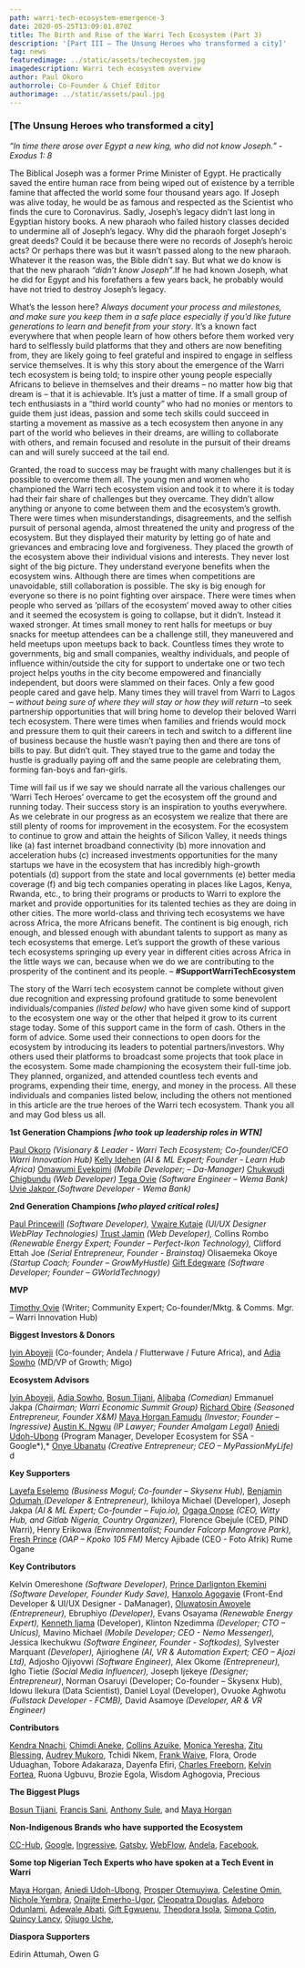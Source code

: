 ```yaml
---
path: warri-tech-ecosystem-emergence-3
date: 2020-05-25T13:09:01.870Z
title: The Birth and Rise of the Warri Tech Ecosystem (Part 3)
description: '[Part III – The Unsung Heroes who transformed a city]'
tag: news
featuredimage: ../static/assets/techecoystem.jpg
imagedescription: Warri tech ecosystem overview
author: Paul Okoro
authorrole: Co-Founder & Chief Editor
authorimage: ../static/assets/paul.jpg
---
```

<!--StartFragment-->

### \[The Unsung Heroes who transformed a city]

*“In time there arose over Egypt a new king, who did not know Joseph.” - Exodus 1: 8*

The Biblical Joseph was a former Prime Minister of Egypt. He practically saved the entire human race from being wiped out of existence by a terrible famine that affected the world some four thousand years ago. If Joseph was alive today, he would be as famous and respected as the Scientist who finds the cure to Coronavirus. Sadly, Joseph’s legacy didn’t last long in Egyptian history books. A new pharaoh who failed history classes decided to undermine all of Joseph’s legacy. Why did the pharaoh forget Joseph's great deeds? Could it be because there were no records of Joseph’s heroic acts? Or perhaps there was but it wasn’t passed along to the new pharaoh. Whatever it the reason was, the Bible didn’t say. But what we do know is that the new pharaoh *“didn’t know Joseph”*.If he had known Joseph, what he did for Egypt and his forefathers a few years back, he probably would have not tried to destroy Joseph’s legacy.

What’s the lesson here? *Always document your process and milestones, and make sure you keep them in a safe place especially if you’d like future generations to learn and benefit from your story*. It’s a known fact everywhere that when people learn of how others before them worked very hard to selflessly build platforms that they and others are now benefiting from, they are likely going to feel grateful and inspired to engage in selfless service themselves. It is why this story about the emergence of the Warri tech ecosystem is being told; to inspire other young people especially Africans to believe in themselves and their dreams – no matter how big that dream is – that it is achievable. It’s just a matter of time. If a small group of tech enthusiasts in a “third world county” who had no monies or mentors to guide them just ideas, passion and some tech skills could succeed in starting a movement as massive as a tech ecosystem then anyone in any part of the world who believes in their dreams, are willing to collaborate with others, and remain focused and resolute in the pursuit of their dreams can and will surely succeed at the tail end.

Granted, the road to success may be fraught with many challenges but it is possible to overcome them all. The young men and women who championed the Warri tech ecosystem vision and took it to where it is today had their fair share of challenges but they overcame. They didn’t allow anything or anyone to come between them and the ecosystem’s growth. There were times when misunderstandings, disagreements, and the selfish pursuit of personal agenda, almost threatened the unity and progress of the ecosystem. But they displayed their maturity by letting go of hate and grievances and embracing love and forgiveness. They placed the growth of the ecosystem above their individual visions and interests. They never lost sight of the big picture. They understand everyone benefits when the ecosystem wins. Although there are times when competitions are unavoidable, still collaboration is possible. The sky is big enough for everyone so there is no point fighting over airspace. There were times when people who served as ‘pillars of the ecosystem’ moved away to other cities and it seemed the ecosystem is going to collapse, but it didn’t. Instead it waxed stronger. At times small money to rent halls for meetups or buy snacks for meetup attendees can be a challenge still, they maneuvered and held meetups upon meetups back to back. Countless times they wrote to governments, big and small companies, wealthy individuals, and people of influence within/outside the city for support to undertake one or two tech project helps youths in the city become empowered and financially independent, but doors were slammed on their faces. Only a few good people cared and gave help. Many times they will travel from Warri to Lagos – *without being sure of where they will stay or how they will return* –to seek partnership opportunities that will bring home to develop their beloved Warri tech ecosystem. There were times when families and friends would mock and pressure them to quit their careers in tech and switch to a different line of business because the hustle wasn’t paying then and there are tons of bills to pay. But didn’t quit. They stayed true to the game and today the hustle is gradually paying off and the same people are celebrating them, forming fan-boys and fan-girls.

Time will fail us if we say we should narrate all the various challenges our ‘Warri Tech Heroes’ overcame to get the ecosystem off the ground and running today. Their success story is an inspiration to youths everywhere. As we celebrate in our progress as an ecosystem we realize that there are still plenty of rooms for improvement in the ecosystem. For the ecosystem to continue to grow and attain the heights of Silicon Valley, it needs things like (a) fast internet broadband connectivity (b) more innovation and acceleration hubs (c) increased investments opportunities for the many startups we have in the ecosystem that has incredibly high-growth potentials (d) support from the state and local governments (e) better media coverage (f) and big tech companies operating in places like Lagos, Kenya, Rwanda, etc., to bring their programs or products to Warri to explore the market and provide opportunities for its talented techies as they are doing in other cities. The more world-class and thriving tech ecosystems we have across Africa, the more Africans benefit. The continent is big enough, rich enough, and blessed enough with abundant talents to support as many as tech ecosystems that emerge. Let’s support the growth of these various tech ecosystems springing up every year in different cities across Africa in the little ways we can, because when we do we are contributing to the prosperity of the continent and its people. – **\#SupportWarriTechEcosystem**

The story of the Warri tech ecosystem cannot be complete without given due recognition and expressing profound gratitude to some benevolent individuals/companies *(listed below)* who have given some kind of support to the ecosystem one way or the other that helped it grow to its current stage today. Some of this support came in the form of cash. Others in the form of advice. Some used their connections to open doors for the ecosystem by introducing its leaders to potential partners/investors. Why others used their platforms to broadcast some projects that took place in the ecosystem. Some made championing the ecosystem their full-time job. They planned, organized, and attended countless tech events and programs, expending their time, energy, and money in the process. All these individuals and companies listed below, including the others not mentioned in this article are the true heroes of the Warri tech ecosystem. Thank you all and may God bless us all.

**1st Generation Champions *\[who took up leadership roles in WTN]***

[Paul Okoro](https://twitter.com/okoropaul) *(Visionary & Leader - Warri Tech Ecosystem; Co-founder/CEO Warri Innovation Hub)* [Kelly Idehen](https://twitter.com/IconicKelx) *(AI & ML Expert; Founder - Learn Hub Africa)* [Omawumi Eyekpimi](https://twitter.com/LeBelleAmi) *(Mobile Developer; – Da-Manager)* [Chukwudi Chigbundu](https://twitter.com/topchuqs) *(Web Developer)* [Tega Ovie](https://twitter.com/princetegaton) *(Software Engineer – Wema Bank)* [Uvie Jakpor ](https://twitter.com/UvieJakpor)*(Software Developer - Wema Bank)*

**2nd Generation Champions *\[who played critical roles]***

[Paul Princewill](https://twitter.com/paulfromwarri) *(Software Developer),* [Vwaire Kutaje](https://twitter.com/Kutajbaba) *(UI/UX Designer WebPlay Technologies)* [Trust Jamin](https://twitter.com/codekyd) *(Web Developer),* Collins Rombo *(Renewable Energy Expert; Founder – Perfect-Ikon Technology),* Clifford Ettah Joe *(Serial Entrepreneur, Founder - Brainstaq)* Olisaemeka Okoye *(Startup Coach; Founder – GrowMyHustle)* [Gift Edegware](https://twitter.com/giftedegware) *(Software Developer; Founder – GWorldTechnogy)*

**MVP**

[Timothy Ovie](https://twitter.com/timothy_ovie) (Writer; Community Expert; Co-founder/Mktg. & Comms. Mgr. – Warri Innovation Hub)

**Biggest Investors & Donors**

[Iyin Aboyeji](https://twitter.com/iaboyeji) (Co-founder; Andela / Flutterwave / Future Africa), and [Adia Sowho](https://twitter.com/adiaspeaks) (MD/VP of Growth; Migo)

**Ecosystem Advisors**

[Iyin Aboyeji](https://twitter.com/iaboyeji), [Adia Sowho](https://twitter.com/adiaspeaks), [Bosun Tijani](https://twitter.com/bosuntijani), [Alibaba](https://twitter.com/ALIBABAGCFR) *(Comedian)* Emmanuel Jakpa *(Chairman; Warri Economic Summit Group)* [Richard Obire](https://twitter.com/richardobire) *(Seasoned Entrepreneur, Founder X&M)* [Maya Horgan Famudu](https://twitter.com/mayahorgan) *(Investor; Founder – Ingressive)* [Austin K. Ngwu](https://twitter.com/AKNgwu) *(IP Lawyer; Founder Amalgam Legal)* [Aniedi Udoh-Ubong](https://twitter.com/aniediudo) (Program Manager, Developer Ecosystem for SSA - Google*),* [Onye Ubanatu](https://twitter.com/onyeubanatu) *(Creative Entrepreneur; CEO – MyPassionMyLife)* d

**Key Supporters**

[Layefa Eselemo](https://twitter.com/LayeEselemo) *(Business Mogul; Co-founder – Skysenx Hub),* [Benjamin Odumah ](https://twitter.com/ojbilly)*(Developer & Entrepreneur),* Ikhiloya Michael (Developer), Joseph Jakpa *(AI & ML Expert; Co-founder – Fujo.io),* [Ogaga Onose](https://twitter.com/OGA4SKY) *(CEO, Witty Hub, and Gitlab Nigeria, Country Organizer),* Florence Gbejule (CED, PIND Warri), Henry Erikowa *(Environmentalist; Founder Falcorp Mangrove Park),* [Fresh Prince](https://twitter.com/jockfreshprince) *(OAP – Kpoko 105 FM)* Mercy Ajibade (CEO - Foto Afrik) Rume Ogane

**Key Contributors**

Kelvin Omereshone *(Software Developer),* [Prince Darlignton Ekemini](https://twitter.com/IamCoderisk) *(Software Developer, Founder Kudy Save),* [Hanxolo Agogavie](https://twitter.com/hanxolo) (Front-End Developer & UI/UX Designer - DaManager), [Oluwatosin Awoyele](https://twitter.com/OluwatosinAwoy3) *(Entrepreneur),* Ebruphiyo *(Developer),* Evans Osayama *(Renewable Energy Expert),* [Kenneth Ijama](https://twitter.com/teamwebbravo) (Developer), Klinton Nzedimma *(Developer; CTO – Unicus),* Mavino Michael *(Mobile Developer; CEO - Nemo Messenger),* Jessica Ikechukwu *(Software Engineer, Founder - Softkodes),* Sylvester Marquant *(Developer),* Ajirioghene *(AI, VR & Automation Expert; CEO – Ajozi Ltd),* Adjosho Ojiyovwi *(Software Engineer),* Alex Okome *(Entrepreneur),* Igho Tietie *(Social Media Influencer),* Joseph Ijekeye *(Designer; Entrepreneur)*, Norman Osaruyi (Developer; Co-founder – Skysenx Hub), Idowu Ilekura (Data Scientist), Daniel Loyal (Developer), Ovuoke Aghwotu *(Fullstack Developer - FCMB),* David Asamoye *(Developer, AR & VR Engineer)*

**Contributors**

[Kendra Nnachi](https://twitter.com/KendraNnachi), [Chimdi Aneke](https://twitter.com/chimdinduaneke), [Collins Azuike](https://twitter.com/azuike1), [Monica Yeresha](https://twitter.com/MoniqueYeresha), [Zitu Blessing](https://twitter.com/zitudiary), [Audrey Mukoro](https://twitter.com/diaryofaudrey), Tchidi Nkem, [Frank Waive](https://twitter.com/FrankWaive), Flora, Orode Uduaghan, Tobore Adakaraza, Dayenfa Efiri, [Charles Freeborn](https://twitter.com/charliecodes), [Kelvin Fortea](https://twitter.com/@kelvinforteta), Ruona Ugbuvu, Brozie Egola, Wisdom Aghogovia, Precious

**The Biggest Plugs**

[Bosun Tijani](https://twitter.com/bosuntijani), [Francis Sani](https://twitter.com/francis_sani), [Anthony Sule](https://ng.linkedin.com/in/anthony-sule-056b365a), and [Maya Horgan](https://twitter.com/mayahorgan)

**Non-Indigenous Brands who have supported the Ecosystem**

[CC-Hub](https://cchubnigeria.com/), [Google](https://google.com), [Ingressive](https://www.ingressive.co/), [Gatsby](https://www.gatsbyjs.org/), [WebFlow](https://webflow.com/), [Andela](https://andela.com/), [Facebook](https://facebook.com),

**Some top Nigerian Tech Experts who have spoken at a Tech Event in Warri**

[Maya Horgan](https://twitter.com/mayahorgan), [Aniedi Udoh-Ubong](https://twitter.com/aniediudo), [Prosper Otemuyiwa](https://twitter.com/unicodeveloper), [Celestine Omin](https://twitter.com/cyberomin), [Nichole Yembra](https://twitter.com/MsNicholeYembra), [Onaijte Emerho-Ugor](https://twitter.com/onajitesays), [Cleopatra Douglas](https://twitter.com/succedor23), [Adeboro Odunlami](https://twitter.com/Adeborois), [Adewale Abati](https://twitter.com/Ace_KYD), [Gift Egwuenu](https://twitter.com/lauragift_), [Theodora Isola](https://twitter.com/theodoraisola), [Simona Cotin](https://twitter.com/simona_cotin), [Quincy Lancy](https://twitter.com/ossia), [Ojiugo Uche](https://ng.linkedin.com/in/ojiugo-uche),

**Diaspora Supporters**

Edirin Attumah, Owen G

<!--EndFragment-->